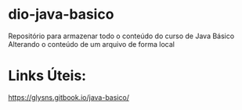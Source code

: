 # dio-java-basico
Repositório para armazenar todo o conteúdo do curso de Java Básico
Alterando o conteúdo de um arquivo de forma local

# Links Úteis:
https://glysns.gitbook.io/java-basico/
